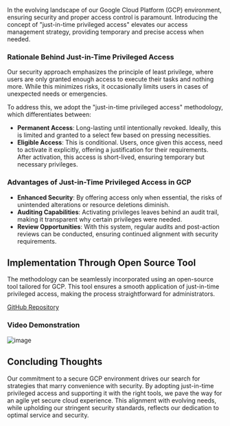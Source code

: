 
In the evolving landscape of our Google Cloud Platform (GCP) environment, ensuring security and proper access control is paramount. Introducing the concept of "just-in-time privileged access" elevates our access management strategy, providing temporary and precise access when needed.

### Rationale Behind Just-in-Time Privileged Access

Our security approach emphasizes the principle of least privilege, where users are only granted enough access to execute their tasks and nothing more. While this minimizes risks, it occasionally limits users in cases of unexpected needs or emergencies.

To address this, we adopt the "just-in-time privileged access" methodology, which differentiates between:

* **Permanent Access**: Long-lasting until intentionally revoked. Ideally, this is limited and granted to a select few based on pressing necessities.
* **Eligible Access**: This is conditional. Users, once given this access, need to activate it explicitly, offering a justification for their requirements. After activation, this access is short-lived, ensuring temporary but necessary privileges.

### Advantages of Just-in-Time Privileged Access in GCP

* **Enhanced Security**: By offering access only when essential, the risks of unintended alterations or resource deletions diminish. 
* **Auditing Capabilities**: Activating privileges leaves behind an audit trail, making it transparent why certain privileges were needed.
* **Review Opportunities**: With this system, regular audits and post-action reviews can be conducted, ensuring continued alignment with security requirements.

## Implementation Through Open Source Tool

The methodology can be seamlessly incorporated using an open-source tool tailored for GCP. This tool ensures a smooth application of just-in-time privileged access, making the process straightforward for administrators.

[GitHub Repository](https://github.com/GoogleCloudPlatform/jit-access)

### Video Demonstration

![image](https://github.com/PHACDataHub/Wiki/assets/367922/ba1dfbb3-f192-4e3e-a693-eb998c167c54)

## Concluding Thoughts

Our commitment to a secure GCP environment drives our search for strategies that marry convenience with security. By adopting just-in-time privileged access and supporting it with the right tools, we pave the way for an agile yet secure cloud experience. This alignment with evolving needs, while upholding our stringent security standards, reflects our dedication to optimal service and security.
